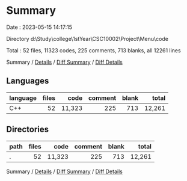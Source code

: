 # Summary

Date : 2023-05-15 14:17:15

Directory d:\\Study\\college\\1stYear\\CSC10002\\Project\\Menu\\code

Total : 52 files,  11323 codes, 225 comments, 713 blanks, all 12261 lines

Summary / [Details](details.md) / [Diff Summary](diff.md) / [Diff Details](diff-details.md)

## Languages
| language | files | code | comment | blank | total |
| :--- | ---: | ---: | ---: | ---: | ---: |
| C++ | 52 | 11,323 | 225 | 713 | 12,261 |

## Directories
| path | files | code | comment | blank | total |
| :--- | ---: | ---: | ---: | ---: | ---: |
| . | 52 | 11,323 | 225 | 713 | 12,261 |

Summary / [Details](details.md) / [Diff Summary](diff.md) / [Diff Details](diff-details.md)